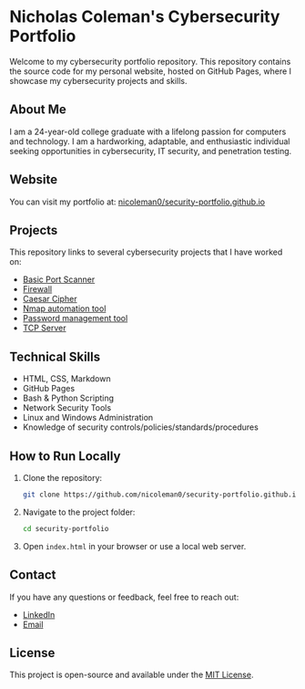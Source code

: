 # Nicholas Coleman's Cybersecurity Portfolio

Welcome to my cybersecurity portfolio repository. This repository contains the source code for my personal website, hosted on GitHub Pages, where I showcase my cybersecurity projects and skills.

## About Me
I am a 24-year-old college graduate with a lifelong passion for computers and technology. I am a hardworking, adaptable, and enthusiastic individual seeking opportunities in cybersecurity, IT security, and penetration testing.

## Website
You can visit my portfolio at: [nicoleman0/security-portfolio.github.io](https://nicoleman0.github.io/security-portfolio.github.io/)

## Projects
This repository links to several cybersecurity projects that I have worked on:
- [Basic Port Scanner](https://github.com/nicoleman0/Portfolio/blob/projects/pen_test/scanner.py)
- [Firewall](https://github.com/nicoleman0/Portfolio/blob/projects/firewall_proj.py)
- [Caesar Cipher](https://github.com/nicoleman0/Portfolio/blob/projects/caesar_cipher.py)
- [Nmap automation tool](https://github.com/nicoleman0/Portfolio/blob/projects/pen_test/nmap-scanner_proj.py)
- [Password management tool](https://github.com/nicoleman0/Portfolio/blob/projects/password-projects/password_manager.py)
- [TCP Server](https://github.com/nicoleman0/Portfolio/blob/projects/tcp_server.py)

## Technical Skills
- HTML, CSS, Markdown
- GitHub Pages
- Bash & Python Scripting
- Network Security Tools
- Linux and Windows Administration
- Knowledge of security controls/policies/standards/procedures

## How to Run Locally
1. Clone the repository:
   ```bash
   git clone https://github.com/nicoleman0/security-portfolio.github.io
   ```
2. Navigate to the project folder:
   ```bash
   cd security-portfolio
   ```
3. Open `index.html` in your browser or use a local web server.

## Contact
If you have any questions or feedback, feel free to reach out:
- [LinkedIn](https://www.linkedin.com/in/nicholas-coleman-8b595b279/)
- [Email](mailto:your.email@example.com)

## License
This project is open-source and available under the [MIT License](LICENSE).
